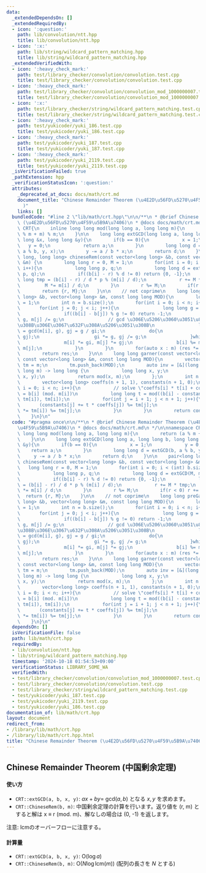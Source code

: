 ```yaml
---
data:
  _extendedDependsOn: []
  _extendedRequiredBy:
  - icon: ':question:'
    path: lib/convolution/ntt.hpp
    title: lib/convolution/ntt.hpp
  - icon: ':x:'
    path: lib/string/wildcard_pattern_matching.hpp
    title: lib/string/wildcard_pattern_matching.hpp
  _extendedVerifiedWith:
  - icon: ':heavy_check_mark:'
    path: test/library_checker/convolution/convolution.test.cpp
    title: test/library_checker/convolution/convolution.test.cpp
  - icon: ':heavy_check_mark:'
    path: test/library_checker/convolution/convolution_mod_1000000007.test.cpp
    title: test/library_checker/convolution/convolution_mod_1000000007.test.cpp
  - icon: ':x:'
    path: test/library_checker/string/wildcard_pattern_matching.test.cpp
    title: test/library_checker/string/wildcard_pattern_matching.test.cpp
  - icon: ':heavy_check_mark:'
    path: test/yukicoder/yuki_186.test.cpp
    title: test/yukicoder/yuki_186.test.cpp
  - icon: ':heavy_check_mark:'
    path: test/yukicoder/yuki_187.test.cpp
    title: test/yukicoder/yuki_187.test.cpp
  - icon: ':heavy_check_mark:'
    path: test/yukicoder/yuki_2119.test.cpp
    title: test/yukicoder/yuki_2119.test.cpp
  _isVerificationFailed: true
  _pathExtension: hpp
  _verificationStatusIcon: ':question:'
  attributes:
    _deprecated_at_docs: docs/math/crt.md
    document_title: "Chinese Remainder Theorem (\u4E2D\u56FD\u5270\u4F59\u5B9A\u7406\
      )"
    links: []
  bundledCode: "#line 2 \"lib/math/crt.hpp\"\n\n/**\n * @brief Chinese Remainder Theorem\
    \ (\u4E2D\u56FD\u5270\u4F59\u5B9A\u7406)\n * @docs docs/math/crt.md\n */\n\nnamespace\
    \ CRT{\n    inline long long mod(long long a, long long m){\n        return (a\
    \ % m + m) % m;\n    }\n\n    long long extGCD(long long a, long long b, long\
    \ long &x, long long &y){\n        if(b == 0){\n            x = 1;\n         \
    \   y = 0;\n            return a;\n        }\n        long long d = extGCD(b,\
    \ a % b, y, x);\n        y -= a / b * x;\n        return d;\n    }\n\n    pair<long\
    \ long, long long> chineseRem(const vector<long long> &b, const vector<long long>\
    \ &m) {\n        long long r = 0, M = 1;\n        for(int i = 0; i < (int) b.size();\
    \ i++){\n            long long p, q;\n            long long d = extGCD(M, m[i],\
    \ p, q);\n            if((b[i] - r) % d != 0) return {0, -1};\n            long\
    \ long tmp = (b[i] - r) / d * p % (m[i] / d);\n            r += M * tmp;\n   \
    \         M *= m[i] / d;\n        }\n        r %= M;\n        if(r < 0) r += M;\n\
    \        return {r, M};\n    }\n\n    // not coprime\n    long long preGarner(vector<long\
    \ long> &b, vector<long long> &m, const long long MOD){\n        long long res\
    \ = 1;\n        int n = b.size();\n        for(int i = 0; i < n; i++){\n     \
    \       for(int j = 0; j < i; j++){\n                long long g = gcd(m[i], m[j]);\n\
    \                if((b[i] - b[j]) % g != 0) return -1;\n                m[i] /=\
    \ g, m[j] /= g;\n                // gcd \u306E\u5206\u3060\u3051\u88AB\u3063\u3066\
    \u308B\u306E\u3067\u632F\u308A\u5206\u3051\u308B\n                long long gi\
    \ = gcd(m[i], g), gj = g / gi;\n                do{\n                    g = gcd(gi,\
    \ gj);\n                    gi *= g, gj /= g;\n                }while(g != 1);\n\
    \                m[i] *= gi, m[j] *= gj;\n                b[i] %= m[i], b[j] %=\
    \ m[j];\n            }\n        }\n        for(auto x : m) (res *= x) %= MOD;\n\
    \        return res;\n    }\n\n    long long garner(const vector<long long> &b,\
    \ const vector<long long> &m, const long long MOD){\n        vector<long long>\
    \ tm = m;\n        tm.push_back(MOD);\n        auto inv = [&](long long a, long\
    \ long m) -> long long {\n            long long x, y;\n            extGCD(a, m,\
    \ x, y);\n            return mod(x, m);\n        };\n        int n = b.size();\n\
    \        vector<long long> coeffs(n + 1, 1), constants(n + 1, 0);\n        for(int\
    \ i = 0; i < n; i++){\n            // solve \"coeffs[i] * t[i] + constants[i]\
    \ = b[i] (mod. m[i])\n            long long t = mod((b[i] - constants[i]) * inv(coeffs[i],\
    \ tm[i]), tm[i]);\n            for(int j = i + 1; j < n + 1; j++){\n         \
    \       (constants[j] += t * coeffs[j]) %= tm[j];\n                (coeffs[j]\
    \ *= tm[i]) %= tm[j];\n            }\n        }\n        return constants[n];\n\
    \    }\n}\n"
  code: "#pragma once\n\n/**\n * @brief Chinese Remainder Theorem (\u4E2D\u56FD\u5270\
    \u4F59\u5B9A\u7406)\n * @docs docs/math/crt.md\n */\n\nnamespace CRT{\n    inline\
    \ long long mod(long long a, long long m){\n        return (a % m + m) % m;\n\
    \    }\n\n    long long extGCD(long long a, long long b, long long &x, long long\
    \ &y){\n        if(b == 0){\n            x = 1;\n            y = 0;\n        \
    \    return a;\n        }\n        long long d = extGCD(b, a % b, y, x);\n   \
    \     y -= a / b * x;\n        return d;\n    }\n\n    pair<long long, long long>\
    \ chineseRem(const vector<long long> &b, const vector<long long> &m) {\n     \
    \   long long r = 0, M = 1;\n        for(int i = 0; i < (int) b.size(); i++){\n\
    \            long long p, q;\n            long long d = extGCD(M, m[i], p, q);\n\
    \            if((b[i] - r) % d != 0) return {0, -1};\n            long long tmp\
    \ = (b[i] - r) / d * p % (m[i] / d);\n            r += M * tmp;\n            M\
    \ *= m[i] / d;\n        }\n        r %= M;\n        if(r < 0) r += M;\n      \
    \  return {r, M};\n    }\n\n    // not coprime\n    long long preGarner(vector<long\
    \ long> &b, vector<long long> &m, const long long MOD){\n        long long res\
    \ = 1;\n        int n = b.size();\n        for(int i = 0; i < n; i++){\n     \
    \       for(int j = 0; j < i; j++){\n                long long g = gcd(m[i], m[j]);\n\
    \                if((b[i] - b[j]) % g != 0) return -1;\n                m[i] /=\
    \ g, m[j] /= g;\n                // gcd \u306E\u5206\u3060\u3051\u88AB\u3063\u3066\
    \u308B\u306E\u3067\u632F\u308A\u5206\u3051\u308B\n                long long gi\
    \ = gcd(m[i], g), gj = g / gi;\n                do{\n                    g = gcd(gi,\
    \ gj);\n                    gi *= g, gj /= g;\n                }while(g != 1);\n\
    \                m[i] *= gi, m[j] *= gj;\n                b[i] %= m[i], b[j] %=\
    \ m[j];\n            }\n        }\n        for(auto x : m) (res *= x) %= MOD;\n\
    \        return res;\n    }\n\n    long long garner(const vector<long long> &b,\
    \ const vector<long long> &m, const long long MOD){\n        vector<long long>\
    \ tm = m;\n        tm.push_back(MOD);\n        auto inv = [&](long long a, long\
    \ long m) -> long long {\n            long long x, y;\n            extGCD(a, m,\
    \ x, y);\n            return mod(x, m);\n        };\n        int n = b.size();\n\
    \        vector<long long> coeffs(n + 1, 1), constants(n + 1, 0);\n        for(int\
    \ i = 0; i < n; i++){\n            // solve \"coeffs[i] * t[i] + constants[i]\
    \ = b[i] (mod. m[i])\n            long long t = mod((b[i] - constants[i]) * inv(coeffs[i],\
    \ tm[i]), tm[i]);\n            for(int j = i + 1; j < n + 1; j++){\n         \
    \       (constants[j] += t * coeffs[j]) %= tm[j];\n                (coeffs[j]\
    \ *= tm[i]) %= tm[j];\n            }\n        }\n        return constants[n];\n\
    \    }\n}\n"
  dependsOn: []
  isVerificationFile: false
  path: lib/math/crt.hpp
  requiredBy:
  - lib/convolution/ntt.hpp
  - lib/string/wildcard_pattern_matching.hpp
  timestamp: '2024-10-18 01:54:53+09:00'
  verificationStatus: LIBRARY_SOME_WA
  verifiedWith:
  - test/library_checker/convolution/convolution_mod_1000000007.test.cpp
  - test/library_checker/convolution/convolution.test.cpp
  - test/library_checker/string/wildcard_pattern_matching.test.cpp
  - test/yukicoder/yuki_187.test.cpp
  - test/yukicoder/yuki_2119.test.cpp
  - test/yukicoder/yuki_186.test.cpp
documentation_of: lib/math/crt.hpp
layout: document
redirect_from:
- /library/lib/math/crt.hpp
- /library/lib/math/crt.hpp.html
title: "Chinese Remainder Theorem (\u4E2D\u56FD\u5270\u4F59\u5B9A\u7406)"
---
```

## Chinese Remainder Theorem (中国剰余定理)

#### 使い方

- `CRT::extGCD(a, b, x, y)`: $ax + by =$ gcd($a, b$) となる $x, y$ を求めます。
- `CRT::ChineseRem(b, m)`: 中国剰余定理の計算を行います。返り値を (r, m) とすると解は x ≡ r (mod. m)、解なしの場合は (0, -1) を返します。

注意: lcmのオーバーフローに注意する。

#### 計算量

- `CRT::extGCD(a, b, x, y)`: $\mathrm{O}(\log a)$
- `CRT::ChineseRem(b, m)`: $\mathrm{O}(N \log \mathrm{lcm}(m))$ (配列の長さを $N$ とする)